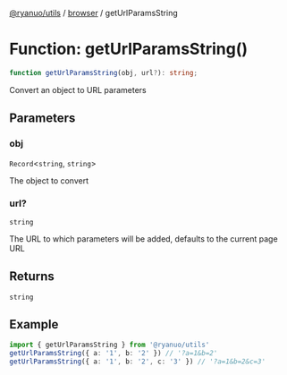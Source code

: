 [@ryanuo/utils](../../index.md) / [browser](../index.md) / getUrlParamsString

# Function: getUrlParamsString()

```ts
function getUrlParamsString(obj, url?): string;
```

Convert an object to URL parameters

## Parameters

### obj

`Record`\<`string`, `string`\>

The object to convert

### url?

`string`

The URL to which parameters will be added, defaults to the current page URL

## Returns

`string`

## Example

```ts twoslash
import { getUrlParamsString } from '@ryanuo/utils'
getUrlParamsString({ a: '1', b: '2' }) // '?a=1&b=2'
getUrlParamsString({ a: '1', b: '2', c: '3' }) // '?a=1&b=2&c=3'
```

